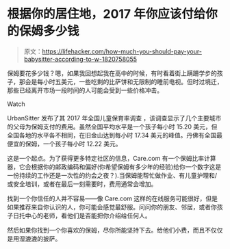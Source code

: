 # 根据你的居住地，2017 年你应该付给你的保姆多少钱

> 原文：<https://lifehacker.com/how-much-you-should-pay-your-babysitter-according-to-w-1820758055>

保姆要花多少钱？嗯，如果我回想起我在高中的时候，有时看着街上蹒跚学步的孩子，那会是每小时五美元，一些吃剩的比萨饼和无限制的睡前电视。但时过境迁，那些已经离开市场一段时间的人可能会受到一些价格冲击。

Watch

UrbanSitter 发布了其 2017 年全国儿童保育率调查 ，该调查显示了几个主要城市的父母为保姆支付的费用。虽然全国平均水平是一个孩子每小时 15.20 美元，但全国各地的水平各不相同，在旧金山达到每小时 17.34 美元的峰值。丹佛有全国最便宜的保姆，一个孩子每小时 12.22 美元。

这是一个起点。为了获得更多特定社区的信息，Care.com 有一个保姆比率计算器，它会根据你的邮政编码和偏好(你希望保姆有多少年的经验)给你一个数字这是一份持续的工作还是一次性的约会之夜？).当保姆能帮忙做作业、有儿童护理和/或安全培训，或者在最后一刻需要时，费用通常会增加。

找到一个你信任的人并不容易——像 Care.com 这样的在线服务可能很好，但是如果推荐来自你认识的人，你可能会感觉最舒服。问问你的朋友、邻居，或者你孩子日托中心的老师，看他们是否能把你介绍给任何人。

然后如果你找到一个你喜欢的保姆，尽你所能坚持下去。给他们小费，而且不仅仅是用湿漉漉的披萨。